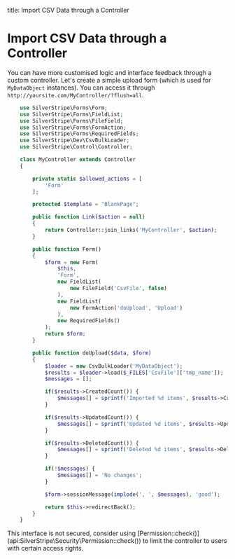title: Import CSV Data through a Controller

# Import CSV Data through a Controller

You can have more customised logic and interface feedback through a custom controller. Let's create a simple upload 
form (which is used for `MyDataObject` instances). You can access it through 
`http://yoursite.com/MyController/?flush=all`.


```php
	use SilverStripe\Forms\Form;
	use SilverStripe\Forms\FieldList;
	use SilverStripe\Forms\FileField;
	use SilverStripe\Forms\FormAction;
	use SilverStripe\Forms\RequiredFields;
	use SilverStripe\Dev\CsvBulkLoader;
	use SilverStripe\Control\Controller;

	class MyController extends Controller 
	{

		private static $allowed_actions = [
			'Form'
		];

		protected $template = "BlankPage";

		public function Link($action = null) 
		{
			return Controller::join_links('MyController', $action);
		}

		public function Form() 
		{
			$form = new Form(
				$this,
				'Form',
				new FieldList(
					new FileField('CsvFile', false)
				),
				new FieldList(
					new FormAction('doUpload', 'Upload')
				),
				new RequiredFields()
			);
			return $form;
		}

		public function doUpload($data, $form) 
		{
			$loader = new CsvBulkLoader('MyDataObject');
			$results = $loader->load($_FILES['CsvFile']['tmp_name']);
			$messages = [];

			if($results->CreatedCount()) {
				$messages[] = sprintf('Imported %d items', $results->CreatedCount());
			}

			if($results->UpdatedCount()) {
				$messages[] = sprintf('Updated %d items', $results->UpdatedCount());
			}

			if($results->DeletedCount()) {
				$messages[] = sprintf('Deleted %d items', $results->DeletedCount());
			}

			if(!$messages) {
				$messages[] = 'No changes';
			}

			$form->sessionMessage(implode(', ', $messages), 'good');

			return $this->redirectBack();
		}
	}

```

<div class="alert" markdown="1">
This interface is not secured, consider using [Permission::check()](api:SilverStripe\Security\Permission::check()) to limit the controller to users with certain 
access rights.
</div>
